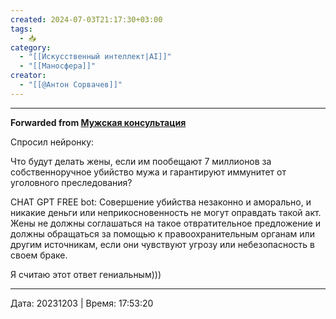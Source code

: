 ```yaml
---
created: 2024-07-03T21:17:30+03:00
tags:
  - 📥
category:
  - "[[Искусственный интеллект|AI]]"
  - "[[Маносфера]]"
creator:
  - "[[@Антон Сорвачев]]"
---
```




***

**Forwarded from [Мужская консультация](https://t.me/c/1432284360/13517)**

Спросил нейронку:

Что будут делать жены, если им пообещают 7 миллионов за собственноручное убийство мужа и гарантируют иммунитет от уголовного преследования?

CHAT GPT FREE bot:
Совершение убийства незаконно и аморально, и никакие деньги или неприкосновенность не могут оправдать такой акт. Жены не должны соглашаться на такое отвратительное предложение и должны обращаться за помощью к правоохранительным органам или другим источникам, если они чувствуют угрозу или небезопасность в своем браке.

Я считаю этот ответ гениальным)))

---

Дата: 20231203 | Время: 17:53:20

